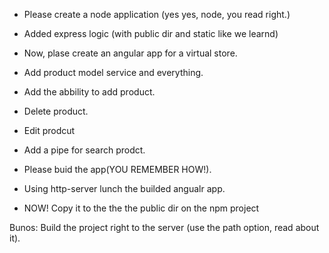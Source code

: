  - Please create a node application (yes yes, node, you read right.)
 - Added express logic (with public dir and static like we learnd)
 - Now, plase create an angular app for a virtual store.
 - Add product model service and everything.
 - Add the abbility to add product.
 - Delete product.
 - Edit prodcut
 - Add a pipe for search prodct.

 - Please buid the app(YOU REMEMBER HOW!).
 - Using http-server lunch the builded angualr app.
 - NOW! Copy it to the the the public dir on the npm project

 Bunos: Build the project right to the server (use the path option, read about it).